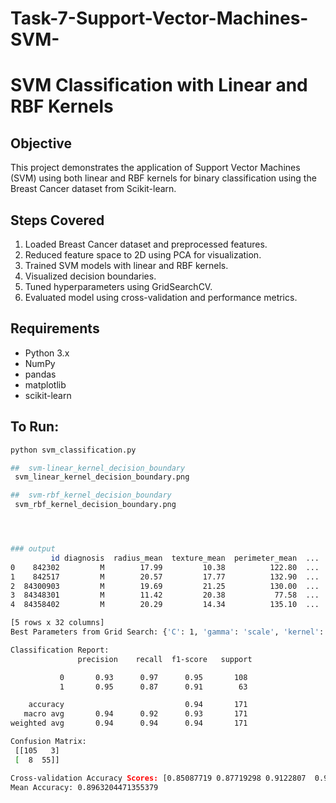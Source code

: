 # Task-7-Support-Vector-Machines-SVM-



# SVM Classification with Linear and RBF Kernels

## Objective
This project demonstrates the application of Support Vector Machines (SVM) using both linear and RBF kernels for binary classification using the Breast Cancer dataset from Scikit-learn.

## Steps Covered
1. Loaded Breast Cancer dataset and preprocessed features.
2. Reduced feature space to 2D using PCA for visualization.
3. Trained SVM models with linear and RBF kernels.
4. Visualized decision boundaries.
5. Tuned hyperparameters using GridSearchCV.
6. Evaluated model using cross-validation and performance metrics.

## Requirements
- Python 3.x
- NumPy
- pandas
- matplotlib
- scikit-learn

## To Run:
```bash
python svm_classification.py

##  svm-linear_kernel_decision_boundary
 svm_linear_kernel_decision_boundary.png

##  svm-rbf_kernel_decision_boundary
 svm_rbf_kernel_decision_boundary.png




### output
         id diagnosis  radius_mean  texture_mean  perimeter_mean  ...  compactness_worst  concavity_worst  concave points_worst  symmetry_worst  fractal_dimension_worst
0    842302         M        17.99         10.38          122.80  ...             0.6656           0.7119                0.2654          0.4601                  0.11890
1    842517         M        20.57         17.77          132.90  ...             0.1866           0.2416                0.1860          0.2750                  0.08902
2  84300903         M        19.69         21.25          130.00  ...             0.4245           0.4504                0.2430          0.3613                  0.08758
3  84348301         M        11.42         20.38           77.58  ...             0.8663           0.6869                0.2575          0.6638                  0.17300
4  84358402         M        20.29         14.34          135.10  ...             0.2050           0.4000                0.1625          0.2364                  0.07678

[5 rows x 32 columns]
Best Parameters from Grid Search: {'C': 1, 'gamma': 'scale', 'kernel': 'rbf'}

Classification Report:
               precision    recall  f1-score   support

           0       0.93      0.97      0.95       108
           1       0.95      0.87      0.91        63

    accuracy                           0.94       171
   macro avg       0.94      0.92      0.93       171
weighted avg       0.94      0.94      0.94       171

Confusion Matrix:
 [[105   3]
 [  8  55]]

Cross-validation Accuracy Scores: [0.85087719 0.87719298 0.9122807  0.93859649 0.90265487]
Mean Accuracy: 0.8963204471355379